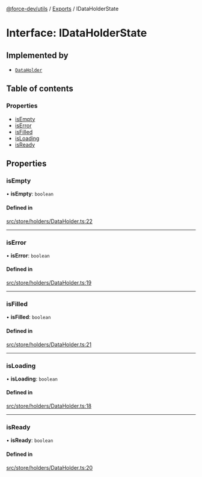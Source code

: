 [@force-dev/utils](../README.md) / [Exports](../modules.md) / IDataHolderState

# Interface: IDataHolderState

## Implemented by

- [`DataHolder`](../classes/DataHolder.md)

## Table of contents

### Properties

- [isEmpty](IDataHolderState.md#isempty)
- [isError](IDataHolderState.md#iserror)
- [isFilled](IDataHolderState.md#isfilled)
- [isLoading](IDataHolderState.md#isloading)
- [isReady](IDataHolderState.md#isready)

## Properties

### isEmpty

• **isEmpty**: `boolean`

#### Defined in

[src/store/holders/DataHolder.ts:22](https://github.com/epifanovmd/utils/blob/3135168/src/store/holders/DataHolder.ts#L22)

___

### isError

• **isError**: `boolean`

#### Defined in

[src/store/holders/DataHolder.ts:19](https://github.com/epifanovmd/utils/blob/3135168/src/store/holders/DataHolder.ts#L19)

___

### isFilled

• **isFilled**: `boolean`

#### Defined in

[src/store/holders/DataHolder.ts:21](https://github.com/epifanovmd/utils/blob/3135168/src/store/holders/DataHolder.ts#L21)

___

### isLoading

• **isLoading**: `boolean`

#### Defined in

[src/store/holders/DataHolder.ts:18](https://github.com/epifanovmd/utils/blob/3135168/src/store/holders/DataHolder.ts#L18)

___

### isReady

• **isReady**: `boolean`

#### Defined in

[src/store/holders/DataHolder.ts:20](https://github.com/epifanovmd/utils/blob/3135168/src/store/holders/DataHolder.ts#L20)
